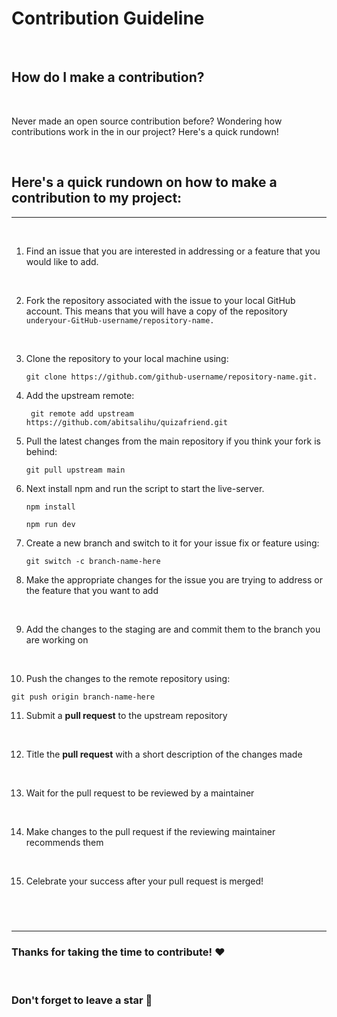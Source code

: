 # Contribution Guideline

<br>

## How do I make a contribution?

<br>

Never made an open source contribution before? Wondering how contributions work in the in our project? Here's a quick rundown!

<br>

## **Here's a quick rundown on how to make a contribution to my project:**

---

<br>

1. Find an issue that you are interested in addressing or a feature that you would like to add.

   <br>

2. Fork the repository associated with the issue to your local GitHub account. This means that you will have a copy of the repository `underyour-GitHub-username/repository-name.`

   <br>

3. Clone the repository to your local machine using:

   ```
   git clone https://github.com/github-username/repository-name.git.
   ```

4. Add the upstream remote:

   ```
    git remote add upstream https://github.com/abitsalihu/quizafriend.git
   ```

5. Pull the latest changes from the main repository if you think your fork is behind:

   ```
   git pull upstream main
   ```

6. Next install npm and run the script to start the live-server.

   ```
   npm install
   ```

   ```
   npm run dev
   ```

7. Create a new branch and switch to it for your issue fix or feature using:

   ```
   git switch -c branch-name-here
   ```

8. Make the appropriate changes for the issue you are trying to address or the feature that you want to add

   <br>

9. Add the changes to the staging are and commit them to the branch you are working on

   <br>

10. Push the changes to the remote repository using:

```
git push origin branch-name-here
```

11. Submit a **pull request** to the upstream repository

   <br>

12. Title the **pull request** with a short description of the changes made

   <br>

13. Wait for the pull request to be reviewed by a maintainer

   <br>

14. Make changes to the pull request if the reviewing maintainer recommends them

   <br>

15. Celebrate your success after your pull request is merged!

## <br>

---

### Thanks for taking the time to contribute! ❤️

<br>

### Don't forget to leave a star 🌟
